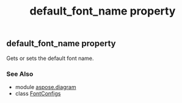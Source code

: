 ﻿---
title: default_font_name property
second_title: Aspose.Diagram for Python via .NET API References
description: 
type: docs
weight: 90
url: /python-net/aspose.diagram/fontconfigs/default_font_name/
is_root: false
---

## default_font_name property


Gets or sets the default font name.

### See Also
* module [aspose.diagram](../../)
* class [FontConfigs](/diagram/python-net/aspose.diagram/fontconfigs)
